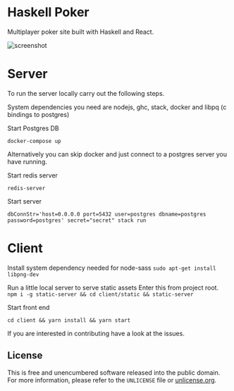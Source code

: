# Haskell Poker

Multiplayer poker site built with Haskell and React.


![screenshot](https://i.imgur.com/lO9B6dB.png)


# Server

To run the server locally carry out the following steps.

System dependencies you need are nodejs, ghc, stack, docker and libpq (c bindings to postgres)

Start Postgres DB

`docker-compose up`

Alternatively you can skip docker and just connect to a postgres server you have running.

Start redis server

`redis-server`

Start server

`dbConnStr='host=0.0.0.0 port=5432 user=postgres dbname=postgres password=postgres' secret="secret" stack run`


# Client

Install system dependency needed for node-sass 
`sudo apt-get install libpng-dev`

Run a little local server to serve static assets
Enter this from project root.
`npm i -g static-server && cd client/static && static-server`

Start front end

`cd client && yarn install && yarn start`


If you are interested in contributing have a look at the issues.


## License

This is free and unencumbered software released into the public domain.  
For more information, please refer to the `UNLICENSE` file or [unlicense.org](http://unlicense.org).

